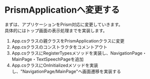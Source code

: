 # PrismApplicationへ変更する  

まずは、アプリケーションをPrism対応に変更していきます。  
具体的にはトップ画面の表示処理までを実装します。  

1. App.csクラスの親クラスをPrismApplicationクラスに変更  
2. App.csクラスのコンストラクタをコメントアウト  
3. App.csクラスにRegisterTypesメソッドを実装し、NavigationPage・MainPage・TextSpeechPageを追加  
4. App.csクラスにOnInitializedメソッドを実装し、"NavigationPage/MainPage"へ画面遷移を実装する  
